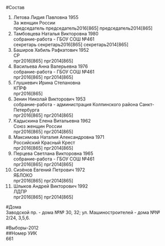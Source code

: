 #Состав  
1. Летова Лидия Павловна 1955  
    За женщин России  
    председатель председатель2016[865] председатель2014[865]  
2. Тамбовцева Наталья Викторовна 1980  
    собрание-работа - ГБОУ СОШ №461  
    секретарь секретарь2016[865] секретарь2014[865]  
3. Баширов Хабиль Рафкатович 1952  
    СР  
    прг2016[865] прг2014[865]  
4. Васильева Анна Валерьевна 1976  
    собрание-работа - ГБОУ СОШ №461  
    прг2016[865] прг2014[865]  
5. Глушкевич Ирина Степановна  
    КПРФ  
    прг2016[865]  
6. Зенин Николай Викторович 1953  
    собрание-работа - администрация Колпинского района Санкт-Петербурга  
    прг2016[865] прг2014[865]  
7. Кадыскина Елена Витальевна 1962  
    Союз женщин России  
    прг2016[865] прг2014[865]  
8. Максимова Наталия Александровна 1971  
    Российский Красный Крест  
    прг2016[865] прг2014[865]  
9. Перцева Светлана Викторовна 1965  
    собрание-работа - ГБОУ СОШ №461  
    прг2016[865] прг2014[865]  
10. Сизёнов Евгений Петрович 1972  
    ЯБЛОКО  
    прг2016[865] прг2014[865]  
11. Шлыков Андрей Викторович 1992  
    ЛДПР  
    прг2016[865] прг2014[865]  
  
#Дома  
Заводской пр. - дома №№ 30, 32; ул. Машиностроителей - дома №№ 2/24, 3,5,6.  
  
#Выборы-2012  
##Номер УИК  
661  
